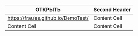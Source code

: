 | ОТКРЫТЬ  | Second Header |
| ------------- | ------------- |
| https://fraules.github.io/DemoTest/  | Content Cell  |
| Content Cell  | Content Cell  |
